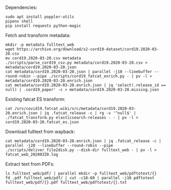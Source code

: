 
Dependencies:

    sudo apt install poppler-utils
    pipenv shell
    pip install requests python-magic

Fetch and transform metadata:

    mkdir -p metadata fulltext_web
    wget https://archive.org/download/s2-cord19-dataset/cord19.2020-03-20.csv
    mv cord19.2020-03-20.csv metadata
    ./scripts/parse_cord19_csv.py metadata/cord19.2020-03-20.csv > metadata/cord19.2020-03-20.json
    cat metadata/cord19.2020-03-20.json | parallel -j10 --linebuffer --round-robin --pipe ./scripts/cord19_fatcat_enrich.py - | pv -l > metadata/cord19.2020-03-20.enrich.json
    cat metadata/cord19.2020-03-20.enrich.json | jq 'select(.release_id == null) | .cord19_paper' -c > metadata/cord19.2020-03-20.missing.json

Existing fatcat ES transform:

    cat /srv/covid19.fatcat.wiki/src/metadata/cord19.2020-03-20.enrich.json | jq .fatcat_release -c | rg -v '^null$' | ./fatcat_transform.py elasticsearch-releases - - | pv -l > cord19.2020-03-20.fatcat_es.json

Download fulltext from wayback:

    cat metadata/cord19.2020-03-20.enrich.json | jq .fatcat_release -c | parallel -j20 --linebuffer --round-robin --pipe ./scripts/deliver_file2disk.py --disk-dir fulltext_web - | pv -l > fatcat_web_20200320.log

Extract text from PDFs:

    ls fulltext_web/pdf/ | parallel mkdir -p fulltext_web/pdftotext/{}
    fd .pdf fulltext_web/pdf/ | cut -c18-60 | parallel -j10 pdftotext fulltext_web/pdf/{}.pdf fulltext_web/pdftotext/{}.txt

